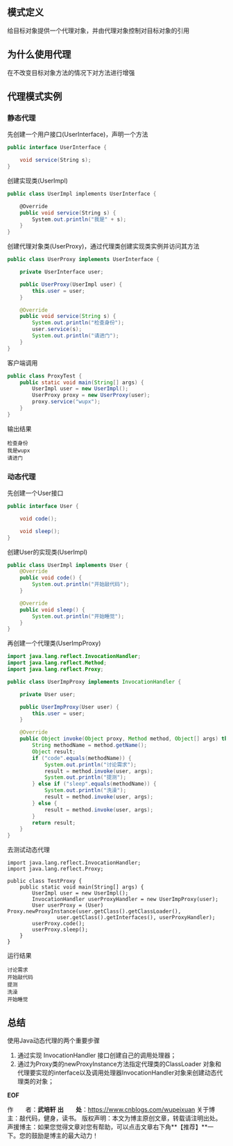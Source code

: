 





## 模式定义

给目标对象提供一个代理对象，并由代理对象控制对目标对象的引用

## 为什么使用代理

在不改变目标对象方法的情况下对方法进行增强

## 代理模式实例

### 静态代理

先创建一个用户接口(UserInterface)，声明一个方法

```csharp
public interface UserInterface {

    void service(String s);
}
```

创建实现类(UserImpl)

```csharp
public class UserImpl implements UserInterface {

    @Override
    public void service(String s) {
        System.out.println("我是" + s);
    }
}
```

创建代理对象类(UserProxy)，通过代理类创建实现类实例并访问其方法

```java
public class UserProxy implements UserInterface {

    private UserInterface user;

    public UserProxy(UserImpl user) {
        this.user = user;
    }

    @Override
    public void service(String s) {
        System.out.println("检查身份");
        user.service(s);
        System.out.println("请进门");
    }
}
```

客户端调用

```java
public class ProxyTest {
    public static void main(String[] args) {
        UserImpl user = new UserImpl();
        UserProxy proxy = new UserProxy(user);
        proxy.service("wupx");
    }
}
```

输出结果

```
检查身份
我是wupx
请进门
```

### 动态代理

先创建一个User接口

```java
public interface User {

    void code();

    void sleep();
}
```

创建User的实现类(UserImpl)

```java
public class UserImpl implements User {
    @Override
    public void code() {
        System.out.println("开始敲代码");
    }

    @Override
    public void sleep() {
        System.out.println("开始睡觉");
    }
}
```

再创建一个代理类(UserImpProxy)

```java
import java.lang.reflect.InvocationHandler;
import java.lang.reflect.Method;
import java.lang.reflect.Proxy;

public class UserImpProxy implements InvocationHandler {

    private User user;

    public UserImpProxy(User user) {
        this.user = user;
    }

    @Override
    public Object invoke(Object proxy, Method method, Object[] args) throws Throwable {
        String methodName = method.getName();
        Object result;
        if ("code".equals(methodName)) {
            System.out.println("讨论需求");
            result = method.invoke(user, args);
            System.out.println("提测");
        } else if ("sleep".equals(methodName)) {
            System.out.println("洗澡");
            result = method.invoke(user, args);
        } else {
            result = method.invoke(user, args);
        }
        return result;
    }
}
```

去测试动态代理

```
import java.lang.reflect.InvocationHandler;
import java.lang.reflect.Proxy;

public class TestProxy {
    public static void main(String[] args) {
        UserImpl user = new UserImpl();
        InvocationHandler userProxyHandler = new UserImpProxy(user);
        User userProxy = (User) Proxy.newProxyInstance(user.getClass().getClassLoader(),
                user.getClass().getInterfaces(), userProxyHandler);
        userProxy.code();
        userProxy.sleep();
    }
}
```





运行结果

```
讨论需求
开始敲代码
提测
洗澡
开始睡觉
```

## 总结

使用Java动态代理的两个重要步骤

1. 通过实现 InvocationHandler 接口创建自己的调用处理器；
2. 通过为Proxy类的newProxyInstance方法指定代理类的ClassLoader 对象和代理要实现的interface以及调用处理器InvocationHandler对象来创建动态代理类的对象；



__EOF__

作　　者：**武培轩** 
**出　　处**：https://www.cnblogs.com/wupeixuan
关于博主：敲代码，健身，读书。
版权声明：本文为博主原创文章，转载请注明出处。
声援博主：如果您觉得文章对您有帮助，可以点击文章右下角**【推荐】**一下。您的鼓励是博主的最大动力！